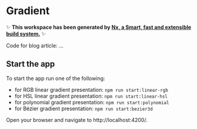 # Gradient

✨ **This workspace has been generated by [Nx, a Smart, fast and extensible build system.](https://nx.dev)** ✨

Code for blog article: ...

## Start the app

To start the app run one of the following:

- for RGB linear gradient presentation: `npm run start:linear-rgb`
- for HSL linear gradient presentation: `npm run start:linear-hsl`
- for polynomial gradient presentation: `npm run start:polynomial`
- for Bézier gradient presentation: `npm run start:bezier3d`

Open your browser and navigate to http://localhost:4200/.

